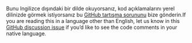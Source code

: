<span data-ttu-id="d5d5f-101">Bunu Ingilizce dışındaki bir dilde okuyorsanız, kod açıklamalarını yerel dilinizde görmek istiyorsanız bu [GitHub tartışma sorununu](https://github.com/aspnet/AspNetCore.Docs/issues/16455) bize gönderin.</span><span class="sxs-lookup"><span data-stu-id="d5d5f-101">If you are reading this in a language other than English, let us know in this [GitHub discussion issue](https://github.com/aspnet/AspNetCore.Docs/issues/16455) if you’d like to see the code comments in your native language.</span></span>